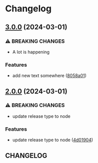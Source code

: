 # Changelog

## [3.0.0](https://github.com/Baba-Yaga-School-of-Magic-and-Wizardry/bookish-waffle/compare/v2.0.0...v3.0.0) (2024-03-01)


### ⚠ BREAKING CHANGES

* A lot is happening

### Features

* add new text somewhere ([8058a01](https://github.com/Baba-Yaga-School-of-Magic-and-Wizardry/bookish-waffle/commit/8058a01c7aa4538aaeb2b1ee1a19d0a7270e25b6))

## [2.0.0](https://github.com/Baba-Yaga-School-of-Magic-and-Wizardry/bookish-waffle/compare/v1.0.1...v2.0.0) (2024-03-01)


### ⚠ BREAKING CHANGES

* update release type to node

### Features

* update release type to node ([4d01904](https://github.com/Baba-Yaga-School-of-Magic-and-Wizardry/bookish-waffle/commit/4d0190495d9e398cedd07236c59abfd0c715f912))

## CHANGELOG

